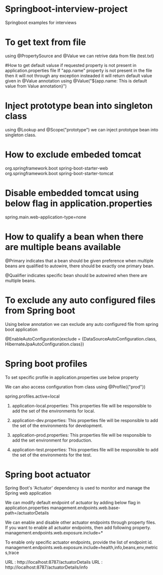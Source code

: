 # Springboot-interview-project
Springboot examples for interviews

# To get text from file 
using @PropertySource and @Value we can retrive data from file (test.txt)

#How to get default valuse if requested property is not present in application.properties file
If "app.name" property is not present in the file then it will not through any exception 
insteaded it will return default value given in @Value annotation
using @Value("${app.name: This is default value from Value annotation}")

# Inject prototype bean into singleton class
using @Lookup and @Scope("prototype") we can inject prototype bean into singleton class.

# How to exclude embeded tomcat 
<dependency>
	<groupId>org.springframework.boot</groupId>
	<artifactId>spring-boot-starter-web</artifactId>
	<exclusions>
		<exclusion>
			<groupId>org.springframework.boot</groupId>
			<artifactId>spring-boot-starter-tomcat</artifactId>
		</exclusion>
	</exclusions>
</dependency>

# Disable embedded tomcat using below flag in application.properties
spring.main.web-application-type=none

# How to qualify a bean when there are multiple beans available
@Primary indicates that a bean should be given preference when multiple beans are qualified to autowire, there should be exactly one primary bean.

@Qualifier indicates specific bean should be autowired when there are multiple beans.

# To exclude any auto configured files from Spring boot
Using below annotation we can exclude any auto configured file from spring boot application

@EnableAutoConfiguration(exclude = {DataSourceAutoConfiguration.class, HibernateJpaAutoConfiguration.class})

# Spring boot profiles
To set specific profile in application.properties use below property

We can also access configuration from class using @Profile({"prod"})

spring.profiles.active=local

1. application-local.properties: This properties file will be responsible to add the set of the environments for local.

2. application-dev.properties: This properties file will be responsible to add the set of the environments for development.

3. application-prod.properties: This properties file will be responsible to add the set environment for production.

4. application-test.properties: This properties file will be responsible to add the set of the environments for the test.


# Spring boot actuator
Spring Boot's 'Actuator' dependency is used to monitor and manage the Spring web application

We can modify default endpoint of actuator by adding below flag in application.properties
management.endpoints.web.base-path=/actuatorDetails

We can enable and disable other actuator endpoints through property files. 
If you want to enable all actuator endpoints, then add following property.
management.endpoints.web.exposure.include=*

To enable only specific actuator endpoints, provide the list of endpoint id.
management.endpoints.web.exposure.include=health,info,beans,env,metrics,trace

URL : http://localhost:8787/actuatorDetails
URL : http://localhost:8787/actuatorDetails/info
